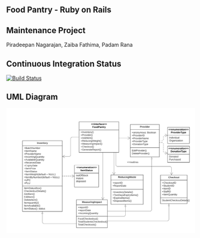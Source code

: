 ## Food Pantry - Ruby on Rails

## Maintenance Project
Piradeepan Nagarajan, Zaiba Fathima, Padam Rana

## Continuous Integration Status
[![Build Status](https://travis-ci.org/ChicoState/PantryRails.svg?branch=travis)](https://travis-ci.org/ChicoState/PantryRails)

## UML Diagram
![UML of Food Pantry - Ruby on Rails](UML_Pantry_V2.png "PantryRails - UML class diagram of Food Pantry")